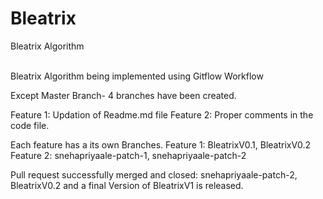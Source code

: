 # Bleatrix
Bleatrix Algorithm <br><br>

Bleatrix Algorithm being implemented using Gitflow Workflow<br>

Except Master Branch- 4 branches have been created.

Feature 1: Updation of Readme.md file
Feature 2: Proper comments in the code file.

Each feature has a its own Branches.
Feature 1: BleatrixV0.1, BleatrixV0.2
Feature 2: snehapriyaale-patch-1, snehapriyaale-patch-2

Pull request successfully merged and closed: snehapriyaale-patch-2, BleatrixV0.2 and a final Version of BleatrixV1 is released.


